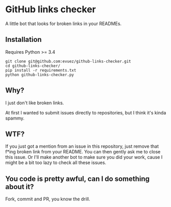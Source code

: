 # GitHub links checker
A little bot that looks for broken links in your READMEs.

## Installation

Requires Python >= 3.4

```
git clone git@github.com:evuez/github-links-checker.git
cd github-links-checker/
pip install -r requirements.txt
python github-links-checker.py
```

## Why?

I just don't like broken links.

At first I wanted to submit issues directly to repositories, but I think it's kinda spammy.

## WTF?

If you just got a mention from an issue in this repository, just remove that f*ing broken link from your README. You can then gently ask me to close this issue. Or I'll make another bot to make sure you did your work, cause I might be a bit too lazy to check all these issues.

## You code is pretty awful, can I do something about it?

Fork, commit and PR, you know the drill.
